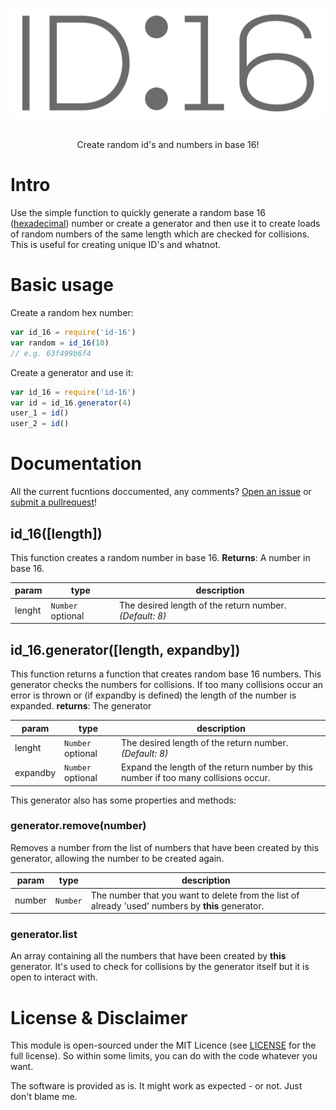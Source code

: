 <p align="center">
  <img src="assets/id-16.png" alt="id-16 logo">
  <br/><br/>
</p>
<p align="center">
   Create random id's and numbers in base 16!
</p>

# Intro
Use the simple function to quickly generate a random base 16 ([hexadecimal](https://en.wikipedia.org/wiki/Hexadecimal)) number or create a generator and then use it to create loads of random numbers of the same length which are checked for collisions. This is useful for creating unique ID's and whatnot.

# Basic usage
Create a random hex number:
```js
var id_16 = require('id-16')
var random = id_16(10)
// e.g. 63f499b6f4
```

Create a generator and use it:
```js
var id_16 = require('id-16')
var id = id_16.generator(4)
user_1 = id()
user_2 = id()
```

# Documentation
All the current fucntions doccumented, any comments? [Open an issue](/issues) or [submit a pullrequest](/pulls)!

## id_16([length])
This function creates a random number in base 16.
**Returns**: A number in base 16.

| param | type | description |
| --- | --- | ---|
| lenght | `Number` optional | The desired length of the return number.  *(Default: 8)* |

## id_16.generator([length, expandby])
This function returns a function that creates random base 16 numbers. This generator checks the numbers for collisions. If too many collisions occur an error is thrown or (if expandby is defined) the length of the number is expanded.
**returns**: The generator

| param | type | description |
| --- | --- | ---|
| lenght | `Number` optional | The desired length of the return number.  *(Default: 8)* |
| expandby | `Number` optional | Expand the length of the return number by this number if too many collisions occur.|


This generator also has some properties and methods:
### generator.remove(number)
Removes a number from the list of numbers that have been created by this generator, allowing the number to be created again.

| param | type | description |
| --- | --- | ---|
| number | `Number` | The number that you want to delete from the list of already 'used' numbers by **this** generator. |

### generator.list
An array containing all the numbers that have been created by **this** generator. It's used to check for collisions by the generator itself but it is open to interact with.


# License & Disclaimer
This module is open-sourced under the MIT Licence (see [LICENSE](LICENSE) for the full license). So within some limits, you can do with the code whatever you want.

The software is provided as is. It might work as expected - or not. Just don't blame me.
